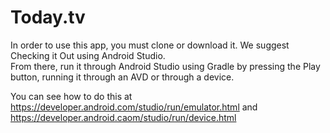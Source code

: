 # Today.tv

In order to use this app, you must clone or download it.  We suggest Checking it Out using Android Studio.  
From there, run it through Android Studio using Gradle by pressing the Play button, running it through an AVD or through a device.

You can see how to do this at https://developer.android.com/studio/run/emulator.html and https://developer.android.caom/studio/run/device.html
